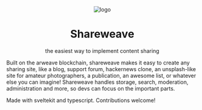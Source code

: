 <div align="center">
<img alt="logo" src="https://user-images.githubusercontent.com/77302900/153789374-450a10a0-045e-4e04-b854-cdcf0fbb2e95.svg" />
  <h1> Shareweave </h1>
  <p>the easiest way to implement content sharing</p>
</div>

Built on the arweave blockchain, shareweave makes it easy to create any sharing
site, like a blog, support forum, hackernews clone, an unsplash-like site for
amateur photographers, a publication, an awesome list, or whatever else you can
imagine! Shareweave handles storage, search, moderation, administration and
more, so devs can focus on the important parts.

Made with sveltekit and typescript. Contributions welcome!
